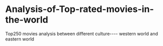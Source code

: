 # Analysis-of-Top-rated-movies-in-the-world
Top250 movies analysis between different culture---- western world and eastern world
